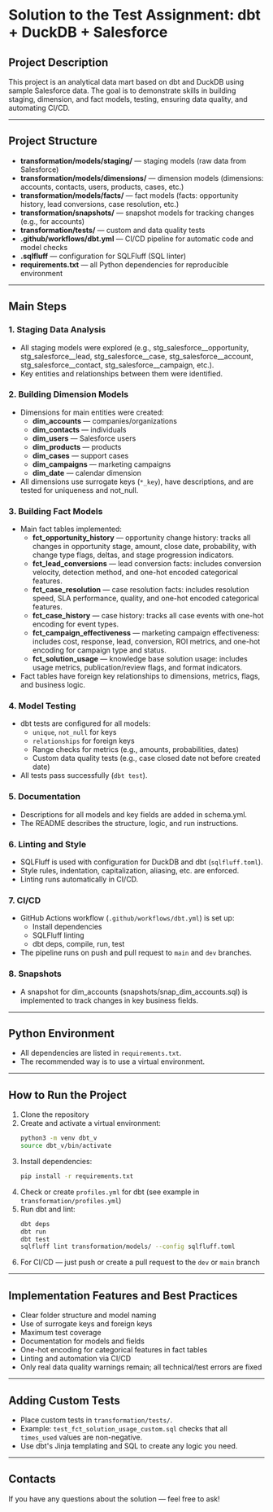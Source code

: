 # Solution to the Test Assignment: dbt + DuckDB + Salesforce

## Project Description

This project is an analytical data mart based on dbt and DuckDB using sample Salesforce data. The goal is to demonstrate skills in building staging, dimension, and fact models, testing, ensuring data quality, and automating CI/CD.

---

## Project Structure

- **transformation/models/staging/** — staging models (raw data from Salesforce)
- **transformation/models/dimensions/** — dimension models (dimensions: accounts, contacts, users, products, cases, etc.)
- **transformation/models/facts/** — fact models (facts: opportunity history, lead conversions, case resolution, etc.)
- **transformation/snapshots/** — snapshot models for tracking changes (e.g., for accounts)
- **transformation/tests/** — custom and data quality tests
- **.github/workflows/dbt.yml** — CI/CD pipeline for automatic code and model checks
- **.sqlfluff** — configuration for SQLFluff (SQL linter)
- **requirements.txt** — all Python dependencies for reproducible environment

---

## Main Steps

### 1. Staging Data Analysis
- All staging models were explored (e.g., stg_salesforce__opportunity, stg_salesforce__lead, stg_salesforce__case, stg_salesforce__account, stg_salesforce__contact, stg_salesforce__campaign, etc.).
- Key entities and relationships between them were identified.

### 2. Building Dimension Models
- Dimensions for main entities were created:
  - **dim_accounts** — companies/organizations
  - **dim_contacts** — individuals
  - **dim_users** — Salesforce users
  - **dim_products** — products
  - **dim_cases** — support cases
  - **dim_campaigns** — marketing campaigns
  - **dim_date** — calendar dimension
- All dimensions use surrogate keys (`*_key`), have descriptions, and are tested for uniqueness and not_null.

### 3. Building Fact Models
- Main fact tables implemented:
  - **fct_opportunity_history** — opportunity change history: tracks all changes in opportunity stage, amount, close date, probability, with change type flags, deltas, and stage progression indicators.
  - **fct_lead_conversions** — lead conversion facts: includes conversion velocity, detection method, and one-hot encoded categorical features.
  - **fct_case_resolution** — case resolution facts: includes resolution speed, SLA performance, quality, and one-hot encoded categorical features.
  - **fct_case_history** — case history: tracks all case events with one-hot encoding for event types.
  - **fct_campaign_effectiveness** — marketing campaign effectiveness: includes cost, response, lead, conversion, ROI metrics, and one-hot encoding for campaign type and status.
  - **fct_solution_usage** — knowledge base solution usage: includes usage metrics, publication/review flags, and format indicators.
- Fact tables have foreign key relationships to dimensions, metrics, flags, and business logic.

### 4. Model Testing
- dbt tests are configured for all models:
  - `unique`, `not_null` for keys
  - `relationships` for foreign keys
  - Range checks for metrics (e.g., amounts, probabilities, dates)
  - Custom data quality tests (e.g., case closed date not before created date)
- All tests pass successfully (`dbt test`).

### 5. Documentation
- Descriptions for all models and key fields are added in schema.yml.
- The README describes the structure, logic, and run instructions.

### 6. Linting and Style
- SQLFluff is used with configuration for DuckDB and dbt (`sqlfluff.toml`).
- Style rules, indentation, capitalization, aliasing, etc. are enforced.
- Linting runs automatically in CI/CD.

### 7. CI/CD
- GitHub Actions workflow (`.github/workflows/dbt.yml`) is set up:
  - Install dependencies
  - SQLFluff linting
  - dbt deps, compile, run, test
- The pipeline runs on push and pull request to `main` and `dev` branches.

### 8. Snapshots
- A snapshot for dim_accounts (snapshots/snap_dim_accounts.sql) is implemented to track changes in key business fields.

---

## Python Environment

- All dependencies are listed in `requirements.txt`.
- The recommended way is to use a virtual environment.


---

## How to Run the Project

1. Clone the repository
2. Create and activate a virtual environment:
   ```bash
   python3 -m venv dbt_v
   source dbt_v/bin/activate
   ```
3. Install dependencies:
   ```bash
   pip install -r requirements.txt
   ```
4. Check or create `profiles.yml` for dbt (see example in `transformation/profiles.yml`)
5. Run dbt and lint:
   ```bash
   dbt deps
   dbt run
   dbt test
   sqlfluff lint transformation/models/ --config sqlfluff.toml
   ```
6. For CI/CD — just push or create a pull request to the `dev` or `main` branch


---

## Implementation Features and Best Practices
- Clear folder structure and model naming
- Use of surrogate keys and foreign keys
- Maximum test coverage
- Documentation for models and fields
- One-hot encoding for categorical features in fact tables
- Linting and automation via CI/CD
- Only real data quality warnings remain; all technical/test errors are fixed

---

## Adding Custom Tests
- Place custom tests in `transformation/tests/`.
- Example: `test_fct_solution_usage_custom.sql` checks that all `times_used` values are non-negative.
- Use dbt's Jinja templating and SQL to create any logic you need.

---

## Contacts
If you have any questions about the solution — feel free to ask! 
